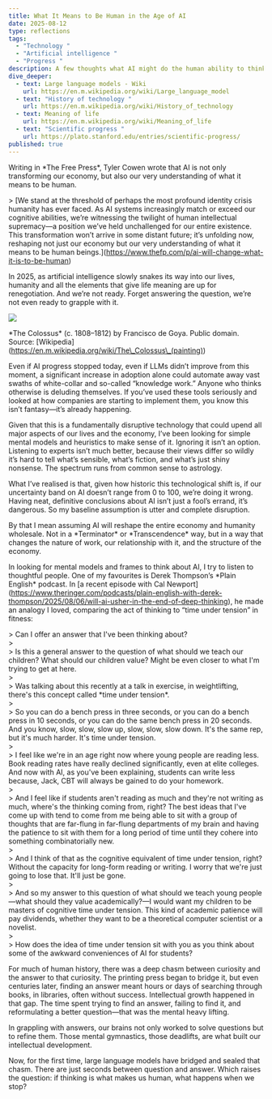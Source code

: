 ```yaml
---
title: What It Means to Be Human in the Age of AI
date: 2025-08-12
type: reflections
tags:
  - "Technology "
  - "Artificial intelligence "
  - "Progress "
description: A few thoughts what AI might do the human ability to think critically.
dive_deeper:
  - text: Large language models - Wiki
    url: https://en.m.wikipedia.org/wiki/Large_language_model
  - text: "History of technology "
    url: https://en.m.wikipedia.org/wiki/History_of_technology
  - text: Meaning of life
    url: https://en.m.wikipedia.org/wiki/Meaning_of_life
  - text: "Scientific progress "
    url: https://plato.stanford.edu/entries/scientific-progress/
published: true
---
```

Writing in \*The Free Press\*, Tyler Cowen wrote that AI is not only transforming our economy, but also our very understanding of what it means to be human.  
  
\> \[We stand at the threshold of perhaps the most profound identity crisis humanity has ever faced. As AI systems increasingly match or exceed our cognitive abilities, we’re witnessing the twilight of human intellectual supremacy—a position we’ve held unchallenged for our entire existence. This transformation won’t arrive in some distant future; it’s unfolding now, reshaping not just our economy but our very understanding of what it means to be human beings.\](https://www.thefp.com/p/ai-will-change-what-it-is-to-be-human)  
  
In 2025, as artificial intelligence slowly snakes its way into our lives, humanity and all the elements that give life meaning are up for renegotiation. And we’re not ready. Forget answering the question, we’re not even ready to grapple with it.

![](/images/El_coloso.jpg)

\*The Colossus\* (c. 1808–1812) by Francisco de Goya. Public domain. Source: \[Wikipedia\](https://en.m.wikipedia.org/wiki/The\_Colossus\_(painting))  
  
Even if AI progress stopped today, even if LLMs didn’t improve from this moment, a significant increase in adoption alone could automate away vast swaths of white-collar and so-called “knowledge work.” Anyone who thinks otherwise is deluding themselves. If you’ve used these tools seriously and looked at how companies are starting to implement them, you know this isn’t fantasy—it’s already happening.  
  
Given that this is a fundamentally disruptive technology that could upend all major aspects of our lives and the economy, I’ve been looking for simple mental models and heuristics to make sense of it. Ignoring it isn’t an option. Listening to experts isn’t much better, because their views differ so wildly it’s hard to tell what’s sensible, what’s fiction, and what’s just shiny nonsense. The spectrum runs from common sense to astrology.  
  
What I’ve realised is that, given how historic this technological shift is, if our uncertainty band on AI doesn’t range from 0 to 100, we’re doing it wrong. Having neat, definitive conclusions about AI isn’t just a fool’s errand, it’s dangerous. So my baseline assumption is utter and complete disruption.  
  
By that I mean assuming AI will reshape the entire economy and humanity wholesale. Not in a \*Terminator\* or \*Transcendence\* way, but in a way that changes the nature of work, our relationship with it, and the structure of the economy.  
  
In looking for mental models and frames to think about AI, I try to listen to thoughtful people. One of my favourites is Derek Thompson’s \*Plain English\* podcast. In \[a recent episode with Cal Newport\](https://www.theringer.com/podcasts/plain-english-with-derek-thompson/2025/08/06/will-ai-usher-in-the-end-of-deep-thinking), he made an analogy I loved, comparing the act of thinking to “time under tension” in fitness:  
  
\> Can I offer an answer that I've been thinking about?  
\>  
\> Is this a general answer to the question of what should we teach our children? What should our children value? Might be even closer to what I'm trying to get at here.  
\>  
\> Was talking about this recently at a talk in exercise, in weightlifting, there's this concept called \*time under tension\*.  
\>  
\> So you can do a bench press in three seconds, or you can do a bench press in 10 seconds, or you can do the same bench press in 20 seconds. And you know, slow, slow, slow up, slow, slow, slow down. It's the same rep, but it's much harder. It's time under tension.  
\>  
\> I feel like we're in an age right now where young people are reading less. Book reading rates have really declined significantly, even at elite colleges. And now with AI, as you've been explaining, students can write less because, Jack, CBT will always be gained to do your homework.  
\>  
\> And I feel like if students aren't reading as much and they're not writing as much, where's the thinking coming from, right? The best ideas that I've come up with tend to come from me being able to sit with a group of thoughts that are far-flung in far-flung departments of my brain and having the patience to sit with them for a long period of time until they cohere into something combinatorially new.  
\>  
\> And I think of that as the cognitive equivalent of time under tension, right? Without the capacity for long-form reading or writing. I worry that we're just going to lose that. It'll just be gone.  
\>  
\> And so my answer to this question of what should we teach young people—what should they value academically?—I would want my children to be masters of cognitive time under tension. This kind of academic patience will pay dividends, whether they want to be a theoretical computer scientist or a novelist.  
\>  
\> How does the idea of time under tension sit with you as you think about some of the awkward conveniences of AI for students?  
  
For much of human history, there was a deep chasm between curiosity and the answer to that curiosity. The printing press began to bridge it, but even centuries later, finding an answer meant hours or days of searching through books, in libraries, often without success. Intellectual growth happened in that gap. The time spent trying to find an answer, failing to find it, and reformulating a better question—that was the mental heavy lifting.  
  
In grappling with answers, our brains not only worked to solve questions but to refine them. Those mental gymnastics, those deadlifts, are what built our intellectual development.  
  
Now, for the first time, large language models have bridged and sealed that chasm. There are just seconds between question and answer. Which raises the question: if thinking is what makes us human, what happens when we stop?